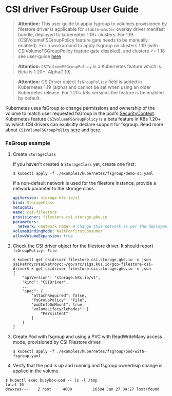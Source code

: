 # CSI driver FsGroup User Guide

>**Attention:** This user guide to apply fsgroup to volumes provisioned by filestore driver is applicable for `stable-master` overlay driver manifest bundle, deployed to kubernetes 1.19+ clusters. For 1.19 (CSIVolumeFSGroupPolicy feature gate needs to be manually enabled). For a workaround to apply fsgroup on clusters 1.19 (with CSIVolumeFSGroupPolicy feature gate disabled), and clusters <= 1.18 see user-guide [here](fsgroup-workaround.md)

>**Attention:** `CSIVolumeFSGroupPolicy` is a Kubernetes feature which is Beta is 1.20+, Alpha(1.19).

>**Attention:** CSIDriver object `fsGroupPolicy` field is added in Kubernetes 1.19 (alpha) and cannot be set when using an older Kubernetes release. For 1.20+ k8s versions the feature is be enabled by default.

Kubernetes uses fsGroup to change permissions and ownership of the volume to match user requested fsGroup in the pod's [SecurityContext](https://kubernetes.io/docs/tasks/configure-pod-container/security-context/#set-the-security-context-for-a-pod). Kubernetes feature `CSIVolumeFSGroupPolicy` is a beta feature in K8s 1.20+ by which CSI drivers can explicitly declare support for fsgroup. Read more about `CSIVolumeFSGroupPolicy` [here](https://kubernetes-csi.github.io/docs/csi-driver-object.html) and [here](https://kubernetes-csi.github.io/docs/support-fsgroup.html).


### FsGroup example

1. Create `StorageClass`

    If you haven't created a `StorageClass` yet, create one first:

    ```console
    $ kubectl apply -f ./examples/kubernetes/fsgroup/demo-sc.yaml
    ```

    If a non-default network is used for the filestore instance, provide a network paramter to the storage class.

    ```yaml
    apiVersion: storage.k8s.io/v1
    kind: StorageClass
    metadata:
    name: csi-filestore
    provisioner: filestore.csi.storage.gke.io
    parameters:
      network: <network name> # Change this network as per the deployment
    volumeBindingMode: WaitForFirstConsumer
    allowVolumeExpansion: true
    ```

2. Check the CSI driver object for the filestore driver. It should report `fsGroupPolicy: File`

    ```console
    $ kubectl get csidriver filestore.csi.storage.gke.io -o json
    saikatroyc@saikatroyc:~/go/src/sigs.k8s.io/gcp-filestore-csi-driver$ k get csidriver filestore.csi.storage.gke.io -o json
    {
        "apiVersion": "storage.k8s.io/v1",
        "kind": "CSIDriver",
        ...
        "spec": {
            "attachRequired": false,
            "fsGroupPolicy": "File",
            "podInfoOnMount": true,
            "volumeLifecycleModes": [
                "Persistent"
            ]
        }
    }
    ```

3. Create Pod with fsgroup and using a PVC with ReadWriteMany access mode, provisioned by CSI Filestore driver.
    ```console
    $ kubectl apply -f ./examples/kubernetes/fsgroup/pod-with-fsgroup.yaml
    ```

4. Verify that the pod is up and running and fsgroup ownerhsip change is applied in the volume.
  ```console
  $ kubectl exec busybox-pod -- ls -l /tmp
  total 16
  drwxrws---    2 root     4000         16384 Jan 27 04:27 lost+found
  ```